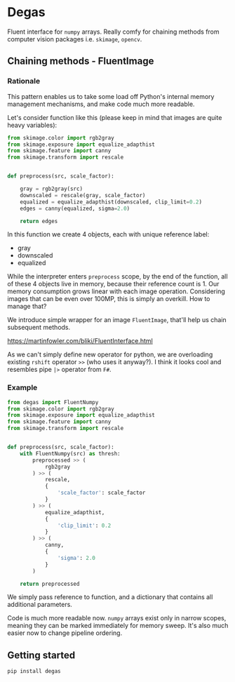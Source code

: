 # Degas

Fluent interface for `numpy` arrays. Really comfy for chaining methods from
computer vision packages i.e. `skimage`, `opencv`.

## Chaining methods - FluentImage

### Rationale

This pattern enables us to take some load off Python's internal memory
management mechanisms, and make code much more readable.

Let's consider function like this (please keep in mind that images are quite heavy variables):

```py
from skimage.color import rgb2gray
from skimage.exposure import equalize_adapthist
from skimage.feature import canny
from skimage.transform import rescale


def preprocess(src, scale_factor):

    gray = rgb2gray(src)
    downscaled = rescale(gray, scale_factor)
    equalized = equalize_adapthist(downscaled, clip_limit=0.2)
    edges = canny(equalized, sigma=2.0)

    return edges
```

In this function we create 4 objects, each with unique reference label:

- gray
- downscaled
- equalized

While the interpreter enters `preprocess` scope, by the end of the function, all of these 4 objects live in memory, because their reference count is 1. Our memory consumption grows linear with each image operation. Considering images that can be even over 100MP, this is simply an overkill. How to manage that?

We introduce simple wrapper for an image `FluentImage`, that'll help us chain subsequent methods.

<https://martinfowler.com/bliki/FluentInterface.html>

As we can't simply define new operator for python, we are overloading existing `rshift` operator `>>` (who uses it anyway?). I think it looks cool and resembles pipe `|>` operator from `F#`.

### Example

```py
from degas import FluentNumpy
from skimage.color import rgb2gray
from skimage.exposure import equalize_adapthist
from skimage.feature import canny
from skimage.transform import rescale


def preprocess(src, scale_factor):
    with FluentNumpy(src) as thresh:
        preprocessed >> (
            rgb2gray
        ) >> (
            rescale,
            {
                'scale_factor': scale_factor
            }
        ) >> (
            equalize_adapthist,
            {
                'clip_limit': 0.2
            }
        ) >> (
            canny,
            {
                'sigma': 2.0
            }
        )

    return preprocessed
```

We simply pass reference to function, and a dictionary that contains all additional parameters.

Code is much more readable now. `numpy` arrays exist only in narrow scopes, meaning they can be marked immediately for memory sweep. It's also much easier now to change pipeline ordering.

## Getting started

```shell
pip install degas
```
